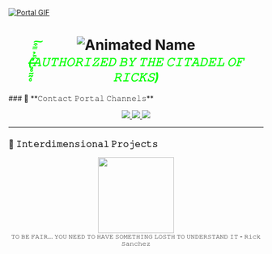 
[![Portal GIF](https://media.giphy.com/media/3orieSq3R4Q11xYHk4/giphy.gif)](https://github.com/VaishnavDinesh)

<h1 align="center">
  <img src="https://readme-typing-svg.demolab.com?font=Roboto+Code&size=40&duration=800&repeat=1&color=00FF00&center=true&vCenter=true&width=800&height=100&lines=𝕍𝔸𝕀𝕊ℍℕ𝔸𝕍+𝔻𝕀ℕ𝔼𝕊ℍ;𝖁𝕬𝕴𝕾𝕳𝕹𝕬𝖁+𝕯𝕴𝕹𝕰𝕾𝕳;𝓥𝓐𝓘𝓢𝓗𝓝𝓐𝓥+𝓓𝓘𝓝𝓔𝓢𝓗;𝕍𝔸𝕀𝕊ℍℕ𝔸𝕍+𝔻𝕀ℕ𝔼𝕊ℍ" alt="Animated Name">
  <br>
  <sub><em style="color: #00FF00">(̶̧̥̰̰̗̥̒͐̉̿͒̕̚͠𝙰𝚄𝚃𝙷𝙾𝚁𝙸𝚉𝙴𝙳 𝙱𝚈 𝚃𝙷𝙴 𝙲𝙸𝚃𝙰𝙳𝙴𝙻 𝙾𝙵 𝚁𝙸𝙲𝙺𝚂)</em></sub>
</h1>
### 📡 **𝙲𝚘𝚗𝚝𝚊𝚌𝚝 𝙿𝚘𝚛𝚝𝚊𝚕 𝙲𝚑𝚊𝚗𝚗𝚎𝚕𝚜**
<p align="center">
  <!-- LinkedIn with portal-styled logo -->
  <a href="https://www.linkedin.com/in/vaishnav-dinesh/">
    <img src="https://img.shields.io/badge/-LinkedIn-00FF00?style=for-the-badge&logo=linkedin&logoColor=black&labelColor=00FF00">
  </a>
  
  <!-- Gmail with meeseeks-themed icon -->
  <a href="mailto:vaishnavdinesh2004@gmail.com">
    <img src="https://img.shields.io/badge/-Gmail-00FF00?style=for-the-badge&logo=gmail&logoColor=black&labelColor=00FF00">
  </a>
  
  <!-- Discord with plumbus icon -->
  <a href="https://discordapp.com/users/vaishnavdinesh">
    <img src="https://img.shields.io/badge/-Discord-00FF00?style=for-the-badge&logo=discord&logoColor=black&labelColor=00FF00">
  </a>
</p>

---

### 🌌 **𝙸𝚗𝚝𝚎𝚛𝚍𝚒𝚖𝚎𝚗𝚜𝚒𝚘𝚗𝚊𝚕 𝙿𝚛𝚘𝚓𝚎𝚌𝚝𝚜**
<!-- ... (rest of your existing content) ... -->

<p align="center">
  <img src="https://media.giphy.com/media/l3vR16pONsV8cKkWk/giphy.gif" width="150">
  <br>
  <sub>𝚃𝙾 𝙱𝙴 𝙵𝙰𝙸𝚁... 𝚈𝙾𝚄 𝙽𝙴𝙴𝙳 𝚃𝙾 𝙷𝙰𝚅𝙴 𝚂𝙾𝙼𝙴𝚃𝙷𝙸𝙽𝙶 𝙻𝙾𝚂𝚃𝙷 𝚃𝙾 𝚄𝙽𝙳𝙴𝚁𝚂𝚃𝙰𝙽𝙳 𝙸𝚃 - 𝚁𝚒𝚌𝚔 𝚂𝚊𝚗𝚌𝚑𝚎𝚣</sub>
</p>
